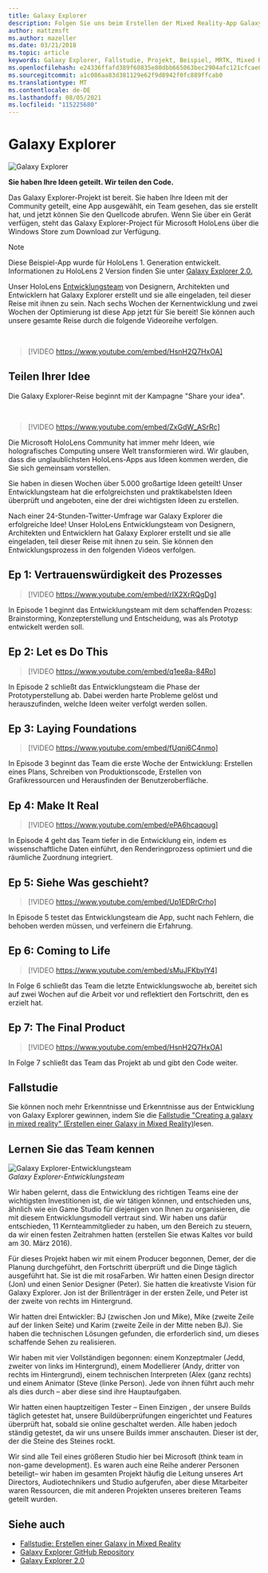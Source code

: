 ```yaml
---
title: Galaxy Explorer
description: Folgen Sie uns beim Erstellen der Mixed Reality-App Galaxy Explorer, der Gewinner der Share Your Idea-Kampagne.
author: mattzmsft
ms.author: mazeller
ms.date: 03/21/2018
ms.topic: article
keywords: Galaxy Explorer, Fallstudie, Projekt, Beispiel, MRTK, Mixed Reality Toolkit, Unity, Beispiel-Apps, Beispiel-Apps, Open Source, Microsoft Store, HoloLens, Mixed Reality-Headset, Windows Mixed Reality-Headset, Virtual Reality-Headset
ms.openlocfilehash: e24336ffafd389f60835e80dbb665063bec2904afc121cfcae0f2c9d2b70dd2f
ms.sourcegitcommit: a1c086aa83d381129e62f9d8942f0fc889ffcab0
ms.translationtype: MT
ms.contentlocale: de-DE
ms.lasthandoff: 08/05/2021
ms.locfileid: "115225680"
---
```

# <a name="galaxy-explorer"></a>Galaxy Explorer
![Galaxy Explorer](../images/HTK_GalaxyExplorer.jpg)

**Sie haben Ihre Ideen geteilt. Wir teilen den Code.**

Das Galaxy Explorer-Projekt ist bereit. Sie haben Ihre Ideen mit der Community geteilt, eine App ausgewählt, ein Team gesehen, das sie erstellt hat, und jetzt können Sie den Quellcode abrufen. Wenn Sie über ein Gerät verfügen, steht das Galaxy Explorer-Project für Microsoft HoloLens über die Windows Store zum Download zur Verfügung.

>[!NOTE]
>Diese Beispiel-App wurde für HoloLens 1. Generation entwickelt. Informationen zu HoloLens 2 Version finden Sie unter [Galaxy Explorer 2.0.](galaxy-explorer-update.md)

Unser HoloLens [Entwicklungsteam](galaxy-explorer.md#meet-the-team) von Designern, Architekten und Entwicklern hat Galaxy Explorer erstellt und sie alle eingeladen, teil dieser Reise mit ihnen zu sein. Nach sechs Wochen der Kernentwicklung und zwei Wochen der Optimierung ist diese App jetzt für Sie bereit! Sie können auch unsere gesamte Reise durch die folgende Videoreihe verfolgen.

<br>

>[!VIDEO https://www.youtube.com/embed/HsnH2Q7HxOA]

## <a name="share-your-idea"></a>Teilen Ihrer Idee

Die Galaxy Explorer-Reise beginnt mit der Kampagne "Share your idea".

<br>

>[!VIDEO https://www.youtube.com/embed/ZxGdW_ASrRc]

Die Microsoft HoloLens Community hat immer mehr Ideen, wie holografisches Computing unsere Welt transformieren wird. Wir glauben, dass die unglaublichsten HoloLens-Apps aus Ideen kommen werden, die Sie sich gemeinsam vorstellen.

Sie haben in diesen Wochen über 5.000 großartige Ideen geteilt! Unser Entwicklungsteam hat die erfolgreichsten und praktikabelsten Ideen überprüft und angeboten, eine der drei wichtigsten Ideen zu erstellen.

Nach einer 24-Stunden-Twitter-Umfrage war Galaxy Explorer die erfolgreiche Idee! Unser HoloLens Entwicklungsteam von Designern, Architekten und Entwicklern hat Galaxy Explorer erstellt und sie alle eingeladen, teil dieser Reise mit ihnen zu sein. Sie können den Entwicklungsprozess in den folgenden Videos verfolgen.

## <a name="ep-1-trust-the-process"></a>Ep 1: Vertrauenswürdigkeit des Prozesses

>[!VIDEO https://www.youtube.com/embed/rIX2XrRQgDg]

In Episode 1 beginnt das Entwicklungsteam mit dem schaffenden Prozess: Brainstorming, Konzepterstellung und Entscheidung, was als Prototyp entwickelt werden soll.

## <a name="ep-2-lets-do-this"></a>Ep 2: Let es Do This

>[!VIDEO https://www.youtube.com/embed/q1ee8a-84Ro]

In Episode 2 schließt das Entwicklungsteam die Phase der Prototyperstellung ab. Dabei werden harte Probleme gelöst und herauszufinden, welche Ideen weiter verfolgt werden sollen.

## <a name="ep-3-laying-foundations"></a>Ep 3: Laying Foundations

>[!VIDEO https://www.youtube.com/embed/fUqni6C4nmo]

In Episode 3 beginnt das Team die erste Woche der Entwicklung: Erstellen eines Plans, Schreiben von Produktionscode, Erstellen von Grafikressourcen und Herausfinden der Benutzeroberfläche.

## <a name="ep-4-make-it-real"></a>Ep 4: Make It Real

>[!VIDEO https://www.youtube.com/embed/ePA6hcaqoug]

In Episode 4 geht das Team tiefer in die Entwicklung ein, indem es wissenschaftliche Daten einführt, den Renderingprozess optimiert und die räumliche Zuordnung integriert.

## <a name="ep-5-see-what-happens"></a>Ep 5: Siehe Was geschieht?

>[!VIDEO https://www.youtube.com/embed/Up1EDRrCrho]

In Episode 5 testet das Entwicklungsteam die App, sucht nach Fehlern, die behoben werden müssen, und verfeinern die Erfahrung.

## <a name="ep-6-coming-to-life"></a>Ep 6: Coming to Life

>[!VIDEO https://www.youtube.com/embed/sMuJFKbylY4]

In Folge 6 schließt das Team die letzte Entwicklungswoche ab, bereitet sich auf zwei Wochen auf die Arbeit vor und reflektiert den Fortschritt, den es erzielt hat.

## <a name="ep-7-the-final-product"></a>Ep 7: The Final Product

>[!VIDEO https://www.youtube.com/embed/HsnH2Q7HxOA]

In Folge 7 schließt das Team das Projekt ab und gibt den Code weiter.

## <a name="case-study"></a>Fallstudie

Sie können noch mehr Erkenntnisse und Erkenntnisse aus der Entwicklung von Galaxy Explorer gewinnen, indem Sie die [Fallstudie "Creating a galaxy in mixed reality" (Erstellen einer Galaxy in Mixed Reality)](../../out-of-scope/case-study-creating-a-galaxy-in-mixed-reality.md)lesen.

## <a name="meet-the-team"></a>Lernen Sie das Team kennen

![Galaxy Explorer-Entwicklungsteam](images/syiteampic.jpg)<br>
*Galaxy Explorer-Entwicklungsteam*

Wir haben gelernt, dass die Entwicklung des richtigen Teams eine der wichtigsten Investitionen ist, die wir tätigen können, und entschieden uns, ähnlich wie ein Game Studio für diejenigen von Ihnen zu organisieren, die mit diesem Entwicklungsmodell vertraut sind. Wir haben uns dafür entschieden, 11 Kernteammitglieder zu haben, um den Bereich zu steuern, da wir einen festen Zeitrahmen hatten (erstellen Sie etwas Kaltes vor build am 30. März 2016).

Für dieses Projekt haben wir mit einem Producer begonnen, Demer, der die Planung durchgeführt, den Fortschritt überprüft und die Dinge täglich ausgeführt hat. Sie ist die mit rosaFarben. Wir hatten einen Design director (Jon) und einen Senior Designer (Peter). Sie hatten die kreativste Vision für Galaxy Explorer. Jon ist der Brillenträger in der ersten Zeile, und Peter ist der zweite von rechts im Hintergrund.

Wir hatten drei Entwickler: BJ (zwischen Jon und Mike), Mike (zweite Zeile auf der linken Seite) und Karim (zweite Zeile in der Mitte neben BJ). Sie haben die technischen Lösungen gefunden, die erforderlich sind, um dieses schaffende Sehen zu realisieren.

Wir haben mit vier Vollständigen begonnen: einem Konzeptmaler (Jedd, zweiter von links im Hintergrund), einem Modellierer (Andy, dritter von rechts im Hintergrund), einem technischen Interpreten (Alex (ganz rechts) und einem Animator (Steve (linke Person). Jede von ihnen führt auch mehr als dies durch – aber diese sind ihre Hauptaufgaben.

Wir hatten einen hauptzeitigen Tester – Einen Einzigen , der unsere Builds täglich getestet hat, unsere Buildüberprüfungen eingerichtet und Features überprüft hat, sobald sie online geschaltet werden. Alle haben jedoch ständig getestet, da wir uns unsere Builds immer anschauten. Dieser ist der, der die Steine des Steines rockt.

Wir sind alle Teil eines größeren Studio hier bei Microsoft (think team in non-game development). Es waren auch eine Reihe anderer Personen beteiligt– wir haben im gesamten Projekt häufig die Leitung unseres Art Directors, Audiotechnikers und Studio aufgerufen, aber diese Mitarbeiter waren Ressourcen, die mit anderen Projekten unseres breiteren Teams geteilt wurden.

## <a name="see-also"></a>Siehe auch
* [Fallstudie: Erstellen einer Galaxy in Mixed Reality](../../out-of-scope/case-study-creating-a-galaxy-in-mixed-reality.md)
* [Galaxy Explorer GitHub Repository](https://github.com/Microsoft/GalaxyExplorer)
* [Galaxy Explorer 2.0](galaxy-explorer-update.md)
